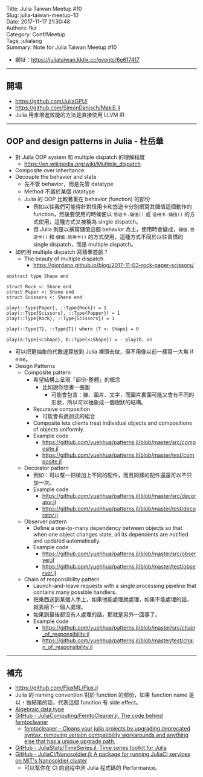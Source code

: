 Title: Julia Taiwan Meetup #10  
Slug: julia-taiwan-meetup-10  
Date: 2017-11-17 21:30:48  
Authors: fkz  
Category: Conf/Meetup  
Tags: julialang  
Summary: Note for Julia Taiwan Meetup #10  
  
  
+ 網址：<https://juliataiwan.kktix.cc/events/6e617417>  
  
---  
  
## 開場  
  
+ <https://github.com/JuliaGPU/>  
+ <https://github.com/SimonDanisch/MakiE.jl>  
+ Julia 用來增進效能的方法是直接使用 LLVM IR  
  
---  
  
## OOP and design patterns in Julia - 杜岳華  
  
+ 對 Julia OOP system 和 multiple dispatch 的理解程度  
    + <https://en.wikipedia.org/wiki/Multiple_dispatch>  
+ Composite over inheritance  
+ Decouple the behavior and state  
    + 先不管 behavior，而是先管 datatype  
    + Method 不屬於某個 datatype  
    + Julia 的 OOP 比較著重在 behavior (function) 的部份  
        + 例如以往我們可能得針對信用卡和悠遊卡分別撰寫其儲值這個動作的 function，然後要使用的時候便以 `悠遊卡.儲值()` 或 `信用卡.儲值()` 的方式使用，這種方式又被稱為 single dispatch。  
        + 但 Julia 則是以撰寫儲值這個 behavior 為主，使用時會變成，`儲值.悠遊卡()` 和 `儲值.信用卡()` 的方式使用，這種方式不同於以往習慣的 single dispatch，而是 multiple dispatch。  
+ 如何用 multiple dispatch 寫猜拳遊戲？  
    + The beauty of multiple dispatch  
        + <https://giordano.github.io/blog/2017-11-03-rock-paper-scissors/>  
  
```  
abstract type Shape end  
  
struct Rock <: Shane end  
struct Paper <: Shane end  
struct Scissors <: Shane end  
  
play(::Type{Paper}, ::Type{Rock}) = 1  
play(::Type{Scissors}, ::Type{Papper}) = 1  
play(::Type{Rock}, ::Type{Scissors}) = 1  
  
play(::Type{T}, ::Type{T}) where {T <: Shape} = 0  
  
play(a:Type{<:Shape}, b::Type{<:Shape}) = - play(b, a)  
```  
  
+ 可以把更抽象的代數運算放到 Julia 裡頭去做，但不用像以前一樣寫一大堆 if else。  
+ Design Patterns  
    + Composite pattern  
        + 希望結構上呈現「部份-整體」的概念  
            + 比如說你想畫一張圖  
                + 可能會包含：線、圖片、文字，而圖片裏面可能又會有不同的形狀，所以可以抽象成一個樹狀的結構。  
        + Recursive composition  
            + 可能會有遞迴式的組合  
        + Composite lets clients treat individual objects and compositions of objects uniformly.  
        + Example code  
            + <https://github.com/yuehhua/patterns.jl/blob/master/src/composite.jl>  
            + <https://github.com/yuehhua/patterns.jl/blob/master/test/composite.jl>  
    + Decorator pattern  
        + 例如：可以幫一把槍加上不同的配件，而且同樣的配件還還可以不只加一次。  
        + Example code  
            + <https://github.com/yuehhua/patterns.jl/blob/master/src/decorator.jl>  
            + <https://github.com/yuehhua/patterns.jl/blob/master/test/decorator.jl>  
    + Observer pattern  
        + Define a one-to-many dependency between objects so that when one object changes state, all its dependents are notified and updated automatically.  
        + Example code  
            + <https://github.com/yuehhua/patterns.jl/blob/master/src/observer.jl>  
            + <https://github.com/yuehhua/patterns.jl/blob/master/test/observer.jl>  
    + Chain of responsibility pattern  
        + Launch-and-leave requests with a single processing pipeline that contains many possible handlers.  
        + 把東西送到某個人手上，如果他能處理就處理，如果不能處理的話，就丟給下一個人處理。  
        + 如果到最後都沒有人處理的話，那就是另外一回事了。  
        + Example code  
            + <https://github.com/yuehhua/patterns.jl/blob/master/src/chain_of_responsibility.jl>  
            + <https://github.com/yuehhua/patterns.jl/blob/master/test/chain_of_responsibility.jl>  
  
---  
  
## 補充  
  
+ <https://github.com/FluxML/Flux.jl>  
+ Julia 的 naming convention 對於 function 的部份，如果 function name 是以 `!` 做結尾的話，代表這個 function 有 side effect。  
+ [Algebraic data type](https://en.wikipedia.org/wiki/Algebraic_data_type)  
+ [GitHub - JuliaComputing/FemtoCleaner.jl: The code behind femtocleaner](https://github.com/JuliaComputing/FemtoCleaner.jl)  
    + [femtocleaner - Cleans your julia projects by upgrading deprecated syntax, removing version compatibility workarounds and anything else that has a unique upgrade path.](https://github.com/apps/femtocleaner)  
+ [GitHub - JuliaStats/TimeSeries.jl: Time series toolkit for Julia](https://github.com/JuliaStats/TimeSeries.jl)  
+ [GitHub - JuliaCI/Nanosoldier.jl: A package for running JuliaCI services on MIT's Nanosoldier cluster](https://github.com/JuliaCI/Nanosoldier.jl)  
    + 可以幫你在 CI 的過程中測 Julia 程式碼的 Performance。  

